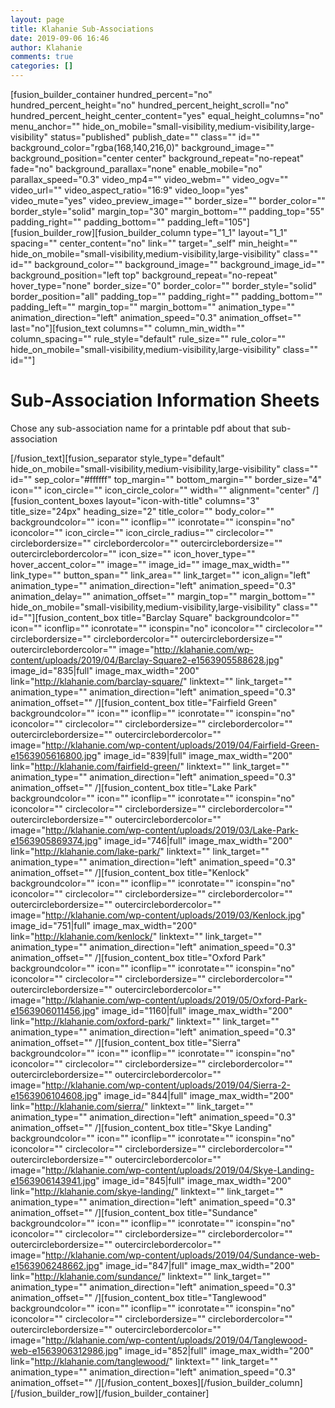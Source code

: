 ```yaml
---
layout: page
title: Klahanie Sub-Associations
date: 2019-09-06 16:46
author: Klahanie
comments: true
categories: []
---
```

[fusion_builder_container hundred_percent="no" hundred_percent_height="no" hundred_percent_height_scroll="no" hundred_percent_height_center_content="yes" equal_height_columns="no" menu_anchor="" hide_on_mobile="small-visibility,medium-visibility,large-visibility" status="published" publish_date="" class="" id="" background_color="rgba(168,140,216,0)" background_image="" background_position="center center" background_repeat="no-repeat" fade="no" background_parallax="none" enable_mobile="no" parallax_speed="0.3" video_mp4="" video_webm="" video_ogv="" video_url="" video_aspect_ratio="16:9" video_loop="yes" video_mute="yes" video_preview_image="" border_size="" border_color="" border_style="solid" margin_top="30" margin_bottom="" padding_top="55" padding_right="" padding_bottom="" padding_left="105"][fusion_builder_row][fusion_builder_column type="1_1" layout="1_1" spacing="" center_content="no" link="" target="_self" min_height="" hide_on_mobile="small-visibility,medium-visibility,large-visibility" class="" id="" background_color="" background_image="" background_image_id="" background_position="left top" background_repeat="no-repeat" hover_type="none" border_size="0" border_color="" border_style="solid" border_position="all" padding_top="" padding_right="" padding_bottom="" padding_left="" margin_top="" margin_bottom="" animation_type="" animation_direction="left" animation_speed="0.3" animation_offset="" last="no"][fusion_text columns="" column_min_width="" column_spacing="" rule_style="default" rule_size="" rule_color="" hide_on_mobile="small-visibility,medium-visibility,large-visibility" class="" id=""]
<h1 style="text-align: left;">Sub-Association Information Sheets</h1>
Chose any sub-association name for a printable pdf about that sub-association

[/fusion_text][fusion_separator style_type="default" hide_on_mobile="small-visibility,medium-visibility,large-visibility" class="" id="" sep_color="#ffffff" top_margin="" bottom_margin="" border_size="4" icon="" icon_circle="" icon_circle_color="" width="" alignment="center" /][fusion_content_boxes layout="icon-with-title" columns="3" title_size="24px" heading_size="2" title_color="" body_color="" backgroundcolor="" icon="" iconflip="" iconrotate="" iconspin="no" iconcolor="" icon_circle="" icon_circle_radius="" circlecolor="" circlebordersize="" circlebordercolor="" outercirclebordersize="" outercirclebordercolor="" icon_size="" icon_hover_type="" hover_accent_color="" image="" image_id="" image_max_width="" link_type="" button_span="" link_area="" link_target="" icon_align="left" animation_type="" animation_direction="left" animation_speed="0.3" animation_delay="" animation_offset="" margin_top="" margin_bottom="" hide_on_mobile="small-visibility,medium-visibility,large-visibility" class="" id=""][fusion_content_box title="Barclay Square" backgroundcolor="" icon="" iconflip="" iconrotate="" iconspin="no" iconcolor="" circlecolor="" circlebordersize="" circlebordercolor="" outercirclebordersize="" outercirclebordercolor="" image="http://klahanie.com/wp-content/uploads/2019/04/Barclay-Square2-e1563905588628.jpg" image_id="835|full" image_max_width="200" link="http://klahanie.com/barclay-square/" linktext="" link_target="" animation_type="" animation_direction="left" animation_speed="0.3" animation_offset="" /][fusion_content_box title="Fairfield Green" backgroundcolor="" icon="" iconflip="" iconrotate="" iconspin="no" iconcolor="" circlecolor="" circlebordersize="" circlebordercolor="" outercirclebordersize="" outercirclebordercolor="" image="http://klahanie.com/wp-content/uploads/2019/04/Fairfield-Green-e1563905616800.jpg" image_id="839|full" image_max_width="200" link="http://klahanie.com/fairfield-green/" linktext="" link_target="" animation_type="" animation_direction="left" animation_speed="0.3" animation_offset="" /][fusion_content_box title="Lake Park" backgroundcolor="" icon="" iconflip="" iconrotate="" iconspin="no" iconcolor="" circlecolor="" circlebordersize="" circlebordercolor="" outercirclebordersize="" outercirclebordercolor="" image="http://klahanie.com/wp-content/uploads/2019/03/Lake-Park-e1563905869374.jpg" image_id="746|full" image_max_width="200" link="http://klahanie.com/lake-park/" linktext="" link_target="" animation_type="" animation_direction="left" animation_speed="0.3" animation_offset="" /][fusion_content_box title="Kenlock" backgroundcolor="" icon="" iconflip="" iconrotate="" iconspin="no" iconcolor="" circlecolor="" circlebordersize="" circlebordercolor="" outercirclebordersize="" outercirclebordercolor="" image="http://klahanie.com/wp-content/uploads/2019/03/Kenlock.jpg" image_id="751|full" image_max_width="200" link="http://klahanie.com/kenlock/" linktext="" link_target="" animation_type="" animation_direction="left" animation_speed="0.3" animation_offset="" /][fusion_content_box title="Oxford Park" backgroundcolor="" icon="" iconflip="" iconrotate="" iconspin="no" iconcolor="" circlecolor="" circlebordersize="" circlebordercolor="" outercirclebordersize="" outercirclebordercolor="" image="http://klahanie.com/wp-content/uploads/2019/05/Oxford-Park-e1563906011456.jpg" image_id="1160|full" image_max_width="200" link="http://klahanie.com/oxford-park/" linktext="" link_target="" animation_type="" animation_direction="left" animation_speed="0.3" animation_offset="" /][fusion_content_box title="Sierra" backgroundcolor="" icon="" iconflip="" iconrotate="" iconspin="no" iconcolor="" circlecolor="" circlebordersize="" circlebordercolor="" outercirclebordersize="" outercirclebordercolor="" image="http://klahanie.com/wp-content/uploads/2019/04/Sierra-2-e1563906104608.jpg" image_id="844|full" image_max_width="200" link="http://klahanie.com/sierra/" linktext="" link_target="" animation_type="" animation_direction="left" animation_speed="0.3" animation_offset="" /][fusion_content_box title="Skye Landing" backgroundcolor="" icon="" iconflip="" iconrotate="" iconspin="no" iconcolor="" circlecolor="" circlebordersize="" circlebordercolor="" outercirclebordersize="" outercirclebordercolor="" image="http://klahanie.com/wp-content/uploads/2019/04/Skye-Landing-e1563906143941.jpg" image_id="845|full" image_max_width="200" link="http://klahanie.com/skye-landing/" linktext="" link_target="" animation_type="" animation_direction="left" animation_speed="0.3" animation_offset="" /][fusion_content_box title="Sundance" backgroundcolor="" icon="" iconflip="" iconrotate="" iconspin="no" iconcolor="" circlecolor="" circlebordersize="" circlebordercolor="" outercirclebordersize="" outercirclebordercolor="" image="http://klahanie.com/wp-content/uploads/2019/04/Sundance-web-e1563906248662.jpg" image_id="847|full" image_max_width="200" link="http://klahanie.com/sundance/" linktext="" link_target="" animation_type="" animation_direction="left" animation_speed="0.3" animation_offset="" /][fusion_content_box title="Tanglewood" backgroundcolor="" icon="" iconflip="" iconrotate="" iconspin="no" iconcolor="" circlecolor="" circlebordersize="" circlebordercolor="" outercirclebordersize="" outercirclebordercolor="" image="http://klahanie.com/wp-content/uploads/2019/04/Tanglewood-web-e1563906312986.jpg" image_id="852|full" image_max_width="200" link="http://klahanie.com/tanglewood/" linktext="" link_target="" animation_type="" animation_direction="left" animation_speed="0.3" animation_offset="" /][/fusion_content_boxes][/fusion_builder_column][/fusion_builder_row][/fusion_builder_container]

